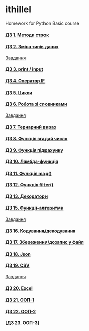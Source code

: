 # ithillel

Homework for Python Basic course

#### [ДЗ 1. Методи строк](/python_basic/dz_01.py)

#### [ДЗ 2. Зміна типів даних](/python_basic/dz_02.py)
[Завдання](/python_basic/dz_02.txt)

#### [ДЗ 3. print / input](/python_basic/dz_03.py)

#### [ДЗ 4. Оператор IF](/python_basic/dz_04.py)

#### [ДЗ 5. Цикли](/python_basic/dz_05.py)

#### [ДЗ 6. Робота зі словниками](/python_basic/dz_06.py)
[Завдання](/python_basic/dz_06.txt)

#### [ДЗ 7. Тернарний вираз](/python_basic/dz_07.py)

#### [ДЗ 8. Функція вгадай число](/python_basic/dz_08.py)

#### [ДЗ 9. Функція підрахунку](/python_basic/dz_09.py)

#### [ДЗ 10. Лямбда-функція](/python_basic/dz_10.py)

#### [ДЗ 11. Функція map()](/python_basic/dz_11.py)

#### [ДЗ 12. Функція filter()](/python_basic/dz_12.py)

#### [ДЗ 13. Декоратори](/python_basic/dz_13.py)

#### [ДЗ 15. Функції-алгоритми](/python_basic/dz_15.py)
[Завдання](/python_basic/dz_15.txt)

#### [ДЗ 16. Кодування/декодування](/python_basic/dz_16.py)

#### [ДЗ 17. Збереження/дозапис у файл](/python_basic/dz_17.py)

#### [ДЗ 18. Json](/python_basic/dz_18.py)

#### [ДЗ 19. CSV](/python_basic/dz_19.py)
[Завдання](/python_basic/dz_19.txt)

#### [ДЗ 20. Excel](/python_basic/dz_20.py)

#### [ДЗ 21. ООП-1](/python_basic/dz_21.py)

#### [ДЗ 22. ООП-2](/python_basic/dz_22.py)

#### [ДЗ 23. ООП-3]
